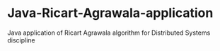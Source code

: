 # Java-Ricart-Agrawala-application
Java application of Ricart Agrawala algorithm for Distributed Systems discipline
